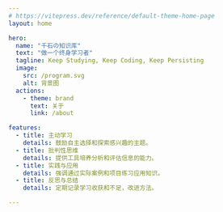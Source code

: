 ```yaml
---
# https://vitepress.dev/reference/default-theme-home-page
layout: home

hero:
  name: "千石の知识库"
  text: "做一个终身学习者"
  tagline: Keep Studying, Keep Coding, Keep Persisting
  image:
    src: /program.svg
    alt: 背景图
  actions:
    - theme: brand
      text: 关于
      link: /about

features:
  - title: 主动学习
    details: 鼓励自主选择和探索感兴趣的主题。
  - title: 批判性思维
    details: 提供工具培养分析和评估信息的能力。
  - title: 实践与应用
    details: 强调通过实际案例和项目练习应用知识。
  - title: 反思与总结
    details: 定期记录学习收获和不足，改进方法。

---
```


